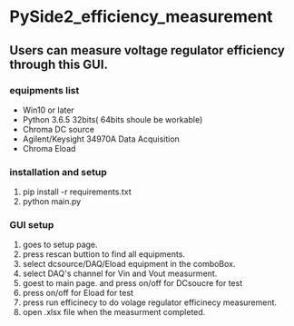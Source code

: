 # PySide2_efficiency_measurement
## Users can measure voltage regulator efficiency through this GUI.

### equipments list
* Win10 or later
* Python 3.6.5 32bits( 64bits shoule be workable)
* Chroma DC source
* Agilent/Keysight 34970A Data Acquisition
* Chroma Eload 

### installation and setup
1. pip install -r requirements.txt
2. python main.py


### GUI setup
1. goes to setup page.
2. press rescan buttion to find all equipments.
3. select dcsource/DAQ/Eload equipment in the comboBox.
4. select DAQ's channel for Vin and Vout measurment.
5. goest to main page. and press on/off for DCsoucre for test
6. press on/off for Eload for test
7. press run efficinecy to do volage regulator efficinecy measurement.
8. open .xlsx file when the measurment completed.


